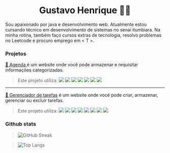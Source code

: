<h1 align="center">Gustavo Henrique 👨‍🍳</h1>

Sou apaixonado por java e desenvolvimento web. Atualmente estou cursando técnico em desenvolvimento de sistemas no senai itumbiara. Na minha rotina, também faço cursos extras de tecnologia, resolvo problemas no Leetcode e procuro emprego em  < T >.

### Projetos
[📖 Agenda ](https://github.com/hgrgustavo/agenda) é um website onde você pode armazenar e requisitar informações categorizadas. 
>
>
> Este projeto utiliza:
> ![](https://skillicons.dev/icons?i=html)
![](https://skillicons.dev/icons?i=css)
![](https://skillicons.dev/icons?i=js)
![](https://skillicons.dev/icons?i=php)
![](https://skillicons.dev/icons?i=mysql)
![](https://skillicons.dev/icons?i=windows)
![](https://skillicons.dev/icons?i=vscode)


---


[📌 Gerenciador de tarefas](https://github.com/hgrgustavo/gerenciador-de-tarefas) é um website onde você pode criar, armazenar, gerenciar ou excluir tarefas.
>
> Este projeto utiliza:
> ![](https://skillicons.dev/icons?i=html)
![](https://skillicons.dev/icons?i=css)
![](https://skillicons.dev/icons?i=js)
![](https://skillicons.dev/icons?i=python)
![](https://skillicons.dev/icons?i=django)
![](https://skillicons.dev/icons?i=mysql)
![](https://skillicons.dev/icons?i=ubuntu)
![](https://skillicons.dev/icons?i=pycharm)

### Github stats
> ![GitHub Streak](https://github-readme-streak-stats.herokuapp.com?user=hgrgustavo&theme=javascript-dark&hide_border=true&border_radius=6&locale=pt_BR&short_numbers=true&card_width=400&card_height=200)

> ![Top Langs](https://github-readme-stats.vercel.app/api/top-langs/?username=hgrgustavo&layout=compact&theme=codeSTACKr)
